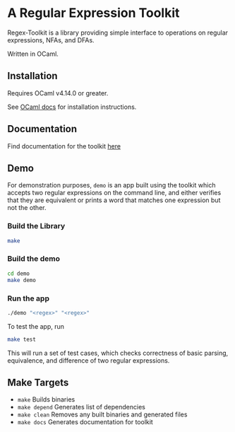 # A Regular Expression Toolkit

Regex-Toolkit is a library providing simple interface to operations on regular expressions, NFAs, and DFAs.

Written in OCaml.

## Installation

Requires OCaml v4.14.0 or greater. 

See [OCaml docs](https://ocaml.org/docs/up-and-running) for installation instructions.

## Documentation

Find documentation for the toolkit [here](https://toodom02.github.io/regex-toolkit/)

## Demo

For demonstration purposes, `demo` is an app built using the toolkit which accepts two regular expressions on the command line, and either verifies that they are equivalent or prints a word that matches one expression but not the other.

### Build the Library

```bash
make
```

### Build the demo

```bash
cd demo
make demo
```

### Run the app

```bash
./demo "<regex>" "<regex>"
```

To test the app, run

```bash
make test
```

This will run a set of test cases, which checks correctness of basic parsing, equivalence, and difference of two regular expressions.


## Make Targets

 - `make` Builds binaries
 - `make depend` Generates list of dependencies
 - `make clean` Removes any built binaries and generated files
 - `make docs` Generates documentation for toolkit